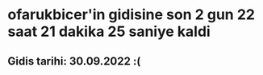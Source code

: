 # ofarukbicer'in gidisine son 2 gun 22 saat 21 dakika 25 saniye kaldi

## Gidis tarihi: 30.09.2022 :(